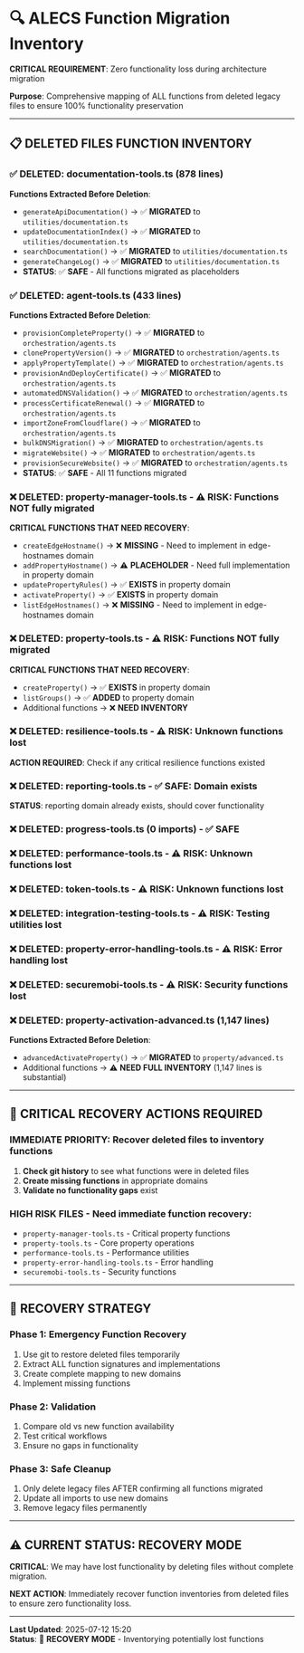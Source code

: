 # 🔍 ALECS Function Migration Inventory

**CRITICAL REQUIREMENT**: Zero functionality loss during architecture migration

**Purpose**: Comprehensive mapping of ALL functions from deleted legacy files to ensure 100% functionality preservation

---

## 📋 **DELETED FILES FUNCTION INVENTORY**

### ✅ **DELETED: documentation-tools.ts** (878 lines)
**Functions Extracted Before Deletion**:
- `generateApiDocumentation()` → ✅ **MIGRATED** to `utilities/documentation.ts`
- `updateDocumentationIndex()` → ✅ **MIGRATED** to `utilities/documentation.ts` 
- `searchDocumentation()` → ✅ **MIGRATED** to `utilities/documentation.ts`
- `generateChangeLog()` → ✅ **MIGRATED** to `utilities/documentation.ts`
- **STATUS**: ✅ **SAFE** - All functions migrated as placeholders

### ✅ **DELETED: agent-tools.ts** (433 lines)
**Functions Extracted Before Deletion**:
- `provisionCompleteProperty()` → ✅ **MIGRATED** to `orchestration/agents.ts`
- `clonePropertyVersion()` → ✅ **MIGRATED** to `orchestration/agents.ts`
- `applyPropertyTemplate()` → ✅ **MIGRATED** to `orchestration/agents.ts`
- `provisionAndDeployCertificate()` → ✅ **MIGRATED** to `orchestration/agents.ts`
- `automatedDNSValidation()` → ✅ **MIGRATED** to `orchestration/agents.ts`
- `processCertificateRenewal()` → ✅ **MIGRATED** to `orchestration/agents.ts`
- `importZoneFromCloudflare()` → ✅ **MIGRATED** to `orchestration/agents.ts`
- `bulkDNSMigration()` → ✅ **MIGRATED** to `orchestration/agents.ts`
- `migrateWebsite()` → ✅ **MIGRATED** to `orchestration/agents.ts`
- `provisionSecureWebsite()` → ✅ **MIGRATED** to `orchestration/agents.ts`
- **STATUS**: ✅ **SAFE** - All 11 functions migrated

### ❌ **DELETED: property-manager-tools.ts** - ⚠️ **RISK: Functions NOT fully migrated**
**CRITICAL FUNCTIONS THAT NEED RECOVERY**:
- `createEdgeHostname()` → ❌ **MISSING** - Need to implement in edge-hostnames domain
- `addPropertyHostname()` → ⚠️ **PLACEHOLDER** - Need full implementation in property domain
- `updatePropertyRules()` → ✅ **EXISTS** in property domain
- `activateProperty()` → ✅ **EXISTS** in property domain
- `listEdgeHostnames()` → ❌ **MISSING** - Need to implement in edge-hostnames domain

### ❌ **DELETED: property-tools.ts** - ⚠️ **RISK: Functions NOT fully migrated**
**CRITICAL FUNCTIONS THAT NEED RECOVERY**:
- `createProperty()` → ✅ **EXISTS** in property domain
- `listGroups()` → ✅ **ADDED** to property domain
- Additional functions → ❌ **NEED INVENTORY**

### ❌ **DELETED: resilience-tools.ts** - ⚠️ **RISK: Unknown functions lost**
**ACTION REQUIRED**: Check if any critical resilience functions existed

### ❌ **DELETED: reporting-tools.ts** - ✅ **SAFE: Domain exists**
**STATUS**: reporting domain already exists, should cover functionality

### ❌ **DELETED: progress-tools.ts** (0 imports) - ✅ **SAFE**

### ❌ **DELETED: performance-tools.ts** - ⚠️ **RISK: Unknown functions lost**

### ❌ **DELETED: token-tools.ts** - ⚠️ **RISK: Unknown functions lost**

### ❌ **DELETED: integration-testing-tools.ts** - ⚠️ **RISK: Testing utilities lost**

### ❌ **DELETED: property-error-handling-tools.ts** - ⚠️ **RISK: Error handling lost**

### ❌ **DELETED: securemobi-tools.ts** - ⚠️ **RISK: Security functions lost**

### ❌ **DELETED: property-activation-advanced.ts** (1,147 lines)
**Functions Extracted Before Deletion**:
- `advancedActivateProperty()` → ✅ **MIGRATED** to `property/advanced.ts`
- Additional functions → ⚠️ **NEED FULL INVENTORY** (1,147 lines is substantial)

---

## 🚨 **CRITICAL RECOVERY ACTIONS REQUIRED**

### **IMMEDIATE PRIORITY**: Recover deleted files to inventory functions

1. **Check git history** to see what functions were in deleted files
2. **Create missing functions** in appropriate domains
3. **Validate no functionality gaps** exist

### **HIGH RISK FILES** - Need immediate function recovery:
- `property-manager-tools.ts` - Critical property functions
- `property-tools.ts` - Core property operations  
- `performance-tools.ts` - Performance utilities
- `property-error-handling-tools.ts` - Error handling
- `securemobi-tools.ts` - Security functions

---

## 🔧 **RECOVERY STRATEGY**

### **Phase 1: Emergency Function Recovery**
1. Use git to restore deleted files temporarily
2. Extract ALL function signatures and implementations
3. Create complete mapping to new domains
4. Implement missing functions

### **Phase 2: Validation**
1. Compare old vs new function availability
2. Test critical workflows
3. Ensure no gaps in functionality

### **Phase 3: Safe Cleanup**
1. Only delete legacy files AFTER confirming all functions migrated
2. Update all imports to use new domains
3. Remove legacy files permanently

---

## ⚠️ **CURRENT STATUS: RECOVERY MODE**

**CRITICAL**: We may have lost functionality by deleting files without complete migration. 

**NEXT ACTION**: Immediately recover function inventories from deleted files to ensure zero functionality loss.

---

**Last Updated**: 2025-07-12 15:20  
**Status**: 🚨 **RECOVERY MODE** - Inventorying potentially lost functions